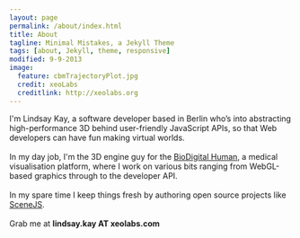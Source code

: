 ```yaml
---
layout: page
permalink: /about/index.html
title: About
tagline: Minimal Mistakes, a Jekyll Theme
tags: [about, Jekyll, theme, responsive]
modified: 9-9-2013
image:
  feature: cbmTrajectoryPlot.jpg
  credit: xeoLabs
  creditlink: http://xeolabs.org
---
```


I'm Lindsay Kay, a software developer based in Berlin who’s into abstracting high-performance 3D behind user-friendly JavaScript
APIs, so that Web developers can have fun making virtual worlds.
<br><br>
In my day job, I'm the 3D engine guy for the [BioDigital Human](http://biodigitalhuman.com), a medical visualisation
platform, where I work on various bits ranging from WebGL-based graphics through to the developer API.
<br><br>In my spare time I keep things fresh by authoring open source projects like [SceneJS](http://scenejs.org).
<br>
<br>
Grab me at <strong>lindsay.kay AT xeolabs.com</strong>